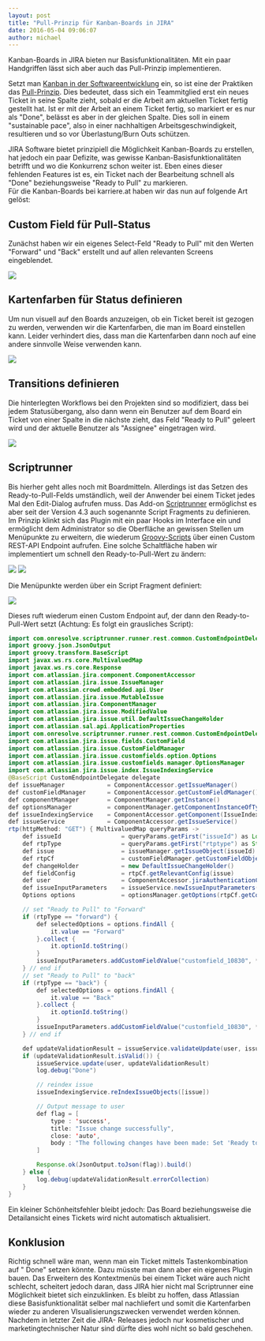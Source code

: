 ```yaml
---
layout: post
title: "Pull-Prinzip für Kanban-Boards in JIRA"
date: 2016-05-04 09:06:07
author: michael
---
```

Kanban-Boards in JIRA bieten nur Basisfunktionalitäten. Mit ein paar Handgriffen lässt sich aber auch das Pull-Prinzip implementieren.

Setzt man [Kanban in der Softwareentwicklung](https://de.wikipedia.org/wiki/Kanban_(Softwareentwicklung)) ein, so ist eine der Praktiken das [Pull-Prinzip](https://youtu.be/ndWPFk7GR8k). Dies bedeutet, dass sich ein Teammitglied erst ein neues Ticket in seine Spalte zieht, sobald er die Arbeit am aktuellen Ticket fertig gestellt hat. Ist er mit der Arbeit an einem Ticket fertig, so markiert er es nur als "Done", belässt es aber in der gleichen Spalte. Dies soll in einem "sustainable pace", also in einer nachhaltigen Arbeitsgeschwindigkeit, resultieren und so vor Überlastung/Burn Outs schützen.

JIRA Software bietet prinzipiell die Möglichkeit Kanban-Boards zu erstellen, hat jedoch ein paar Defizite, was gewisse Kanban-Basisfunktionalitäten betrifft und wo die Konkurrenz schon weiter ist. Eben eines dieser fehlenden Features ist es, ein Ticket nach der Bearbeitung schnell als "Done" beziehungsweise "Ready to Pull" zu markieren.  
Für die Kanban-Boards bei karriere.at haben wir das nun auf folgende Art gelöst:

## Custom Field für Pull-Status

Zunächst haben wir ein eigenes Select-Feld "Ready to Pull" mit den Werten "Forward" und "Back" erstellt und auf allen relevanten Screens eingeblendet.

![](//kcdn.at/dev-blog/images/pull-prinzip-kanban-jira/readytopull.png)

## Kartenfarben für Status definieren

Um nun visuell auf den Boards anzuzeigen, ob ein Ticket bereit ist gezogen zu werden, verwenden wir die Kartenfarben, die man im Board einstellen kann. Leider verhindert dies, dass man die Kartenfarben dann noch auf eine andere sinnvolle Weise verwenden kann.

![](//kcdn.at/dev-blog/images/pull-prinzip-kanban-jira/jirakanbanboardconfig.png)

## Transitions definieren

Die hinterlegten Workflows bei den Projekten sind so modifiziert, dass bei jedem Statusübergang, also dann wenn ein Benutzer auf dem Board ein Ticket von einer Spalte in die nächste zieht, das Feld "Ready to Pull" geleert wird und der aktuelle Benutzer als "Assignee" eingetragen wird.

![](//kcdn.at/dev-blog/images/pull-prinzip-kanban-jira/jiratransitionpostfunctions.png)

## Scriptrunner

Bis hierher geht alles noch mit Boardmitteln. Allerdings ist das Setzen des Ready-to-Pull-Felds umständlich, weil der Anwender bei einem Ticket jedes Mal den Edit-Dialog aufrufen muss. Das Add-on [Scriptrunner](http://www.adaptavist.com/w/products-plugins/adaptavist-scriptrunner/scriptrunner-for-jira/) ermöglichst es aber seit der Version 4.3 auch sogenannte Script Fragments zu definieren. Im Prinzip klinkt sich das Plugin mit ein paar Hooks im Interface ein und ermöglicht dem Administrator so die Oberfläche an gewissen Stellen um Menüpunkte zu erweitern, die wiederum [Groovy-Scripts](https://de.wikipedia.org/wiki/Groovy) über einen Custom REST-API Endpoint aufrufen. Eine solche Schaltfläche haben wir implementiert um schnell den Ready-to-Pull-Wert zu ändern:

![](//kcdn.at/dev-blog/images/pull-prinzip-kanban-jira/jiraboarddetail.png) ![](//kcdn.at/dev-blog/images/pull-prinzip-kanban-jira/jiraissuedetail.png)

Die Menüpunkte werden über ein Script Fragment definiert:

![](//kcdn.at/dev-blog/images/pull-prinzip-kanban-jira/jirawebitemscriptrunner.png)

Dieses ruft wiederum einen Custom Endpoint auf, der dann den Ready-to-Pull-Wert setzt (Achtung: Es folgt ein grausliches Script):

```java
import com.onresolve.scriptrunner.runner.rest.common.CustomEndpointDelegate
import groovy.json.JsonOutput
import groovy.transform.BaseScript
import javax.ws.rs.core.MultivaluedMap
import javax.ws.rs.core.Response
import com.atlassian.jira.component.ComponentAccessor
import com.atlassian.jira.issue.IssueManager
import com.atlassian.crowd.embedded.api.User
import com.atlassian.jira.issue.MutableIssue
import com.atlassian.jira.ComponentManager
import com.atlassian.jira.issue.ModifiedValue
import com.atlassian.jira.issue.util.DefaultIssueChangeHolder
import com.atlassian.sal.api.ApplicationProperties
import com.onresolve.scriptrunner.runner.rest.common.CustomEndpointDelegate
import com.atlassian.jira.issue.fields.CustomField
import com.atlassian.jira.issue.CustomFieldManager
import com.atlassian.jira.issue.customfields.option.Options
import com.atlassian.jira.issue.customfields.manager.OptionsManager
import com.atlassian.jira.issue.index.IssueIndexingService
@BaseScript CustomEndpointDelegate delegate
def issueManager            = ComponentAccessor.getIssueManager()
def customFieldManager      = ComponentAccessor.getCustomFieldManager()
def componentManager        = ComponentManager.getInstance()
def optionsManager          = componentManager.getComponentInstanceOfType(OptionsManager.class)
def issueIndexingService    = ComponentAccessor.getComponent(IssueIndexingService)
def issueService            = ComponentAccessor.getIssueService()
rtp(httpMethod: "GET") { MultivaluedMap queryParams ->
    def issueId                 = queryParams.getFirst("issueId") as Long
    def rtpType                 = queryParams.getFirst("rtptype") as String
    def issue                   = issueManager.getIssueObject(issueId)
    def rtpCf                   = customFieldManager.getCustomFieldObject("customfield_10830")
    def changeHolder            = new DefaultIssueChangeHolder()
    def fieldConfig             = rtpCf.getRelevantConfig(issue)
    def user                    = ComponentAccessor.jiraAuthenticationContext.getLoggedInUser()
    def issueInputParameters    = issueService.newIssueInputParameters()
    Options options             = optionsManager.getOptions(rtpCf.getConfigurationSchemes().first().getOneAndOnlyConfig());

    // set "Ready to Pull" to "Forward"
    if (rtpType == "forward") {
        def selectedOptions = options.findAll {
            it.value == "Forward"
        }.collect {
            it.optionId.toString()
        }
        issueInputParameters.addCustomFieldValue("customfield_10830", *selectedOptions)
    } // end if
    // set "Ready to Pull" to "back"
    if (rtpType == "back") {
        def selectedOptions = options.findAll {
            it.value == "Back"
        }.collect {
            it.optionId.toString()
        }
        issueInputParameters.addCustomFieldValue("customfield_10830", *selectedOptions)
    } // end if

    def updateValidationResult = issueService.validateUpdate(user, issue.id, issueInputParameters)
    if (updateValidationResult.isValid()) {
        issueService.update(user, updateValidationResult)
        log.debug("Done")

        // reindex issue
        issueIndexingService.reIndexIssueObjects([issue])

        // Output message to user
        def flag = [
            type : 'success',
            title: "Issue change successfully",
            close: 'auto',
            body : "The following changes have been made: Set 'Ready to Pull'."
        ]

        Response.ok(JsonOutput.toJson(flag)).build()
    } else {
        log.debug(updateValidationResult.errorCollection)
    }
}
```

Ein kleiner Schönheitsfehler bleibt jedoch: Das Board beziehungsweise die Detailansicht eines Tickets wird nicht automatisch aktualisiert.

## Konklusion

Richtig schnell wäre man, wenn man ein Ticket mittels Tastenkombination auf " Done" setzen könnte. Dazu müsste man dann aber ein eigenes Plugin bauen. Das Erweitern des Kontextmenüs bei einem Ticket wäre auch nicht schlecht, scheitert jedoch daran, dass JIRA hier nicht mal Scriptrunner eine Möglichkeit bietet sich einzuklinken. Es bleibt zu hoffen, dass Atlassian diese Basisfunktionalität selber mal nachliefert und somit die Kartenfarben wieder zu anderen VIsualisierungszwecken verwendet werden können. Nachdem in letzter Zeit die JIRA- Releases jedoch nur kosmetischer und marketingtechnischer Natur sind dürfte dies wohl nicht so bald geschehen.
